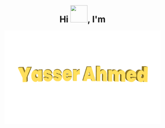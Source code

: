 
<h1 align="center">Hi <img src="https://github.com/mitul3737/mitul3737/blob/main/Wave.gif" height="55px" width="55px">, I'm</h1>
<p align="center" href="www.linkedin.com/in/yasser-ahmed-abozaid">
  <img alt="gif" src="https://github.com/YasserAhmedMoh/YasserAhmedMoh/blob/main/YasserAhmed.gif" width="600" height="300" />
<p>
 


<!--
**YasserAhmedMoh/YasserAhmedMoh** is a ✨ _special_ ✨ repository because its `README.md` (this file) appears on your GitHub profile.

Here are some ideas to get you started:

- 🔭 I’m currently working on ...
- 🌱 I’m currently learning ...
- 👯 I’m looking to collaborate on ...
- 🤔 I’m looking for help with ...
- 💬 Ask me about ...
- 📫 How to reach me: ...
- 😄 Pronouns: ...
- ⚡ Fun fact: ...
-->
